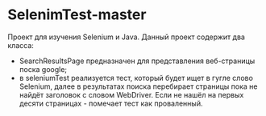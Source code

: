 # SelenimTest-master
Проект для изучения Selenium и Java.
Данный проект содержит два класса:
- SearchResultsPage предназначен для представления веб-страницы поска google;
- в seleniumTest реализуется тест, который будет ищет в гугле слово Selenium, далее в результатах поиска перебирает страницы пока не найдёт заголовок с словом WebDriver. Если не нашёл на первых десяти страницах - помечает тест как проваленный.
